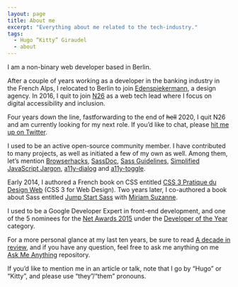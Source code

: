 ```yaml
---
layout: page
title: About me
excerpt: "Everything about me related to the tech-industry."
tags:
  - Hugo “Kitty” Giraudel
  - about
---
```


I am a non-binary web developer based in Berlin.

After a couple of years working as a developer in the banking industry in the French Alps, I relocated to Berlin to join [Edenspiekermann](https://edenspiekermann.com), a design agency. In 2016, I quit to join [N26](https://n26.com/) as a web tech lead where I focus on digital accessibility and inclusion.

Four years down the line, fastforwarding to the end of ~~hell~~ 2020, I quit N26 and am currently looking for my next role. If you’d like to chat, please [hit me up on Twitter](https://twitter.com/HugoGiraudel).

I used to be an active open-source community member. I have contributed to many projects, as well as initiated a few of my own as well. Among them, let’s mention [Browserhacks](http://browserhacks.com), [SassDoc](http://sassdoc.com), [Sass Guidelines](https://sass-guidelin.es), [Simplified JavaScript Jargon](https://jargon.js.org), [a11y-dialog](https://edenspiekermann.github.com/a11y-dialog) and [a11y-toggle](https://edenspiekermann.github.com/a11y-toggle).

Early 2014, I authored a French book on CSS entitled [CSS 3 Pratique du Design Web](https://www.eyrolles.com/Informatique/Livre/css3-9782212678963/) (CSS 3 for Web Design). Two years later, I co-authored a book about Sass entitled [Jump Start Sass](https://learnable.com/books/jump-start-sass) with [Miriam Suzanne](https://www.miriamsuzanne.com/).

I used to be a Google Developer Expert in front-end development, and one of the 5 nominees for the [Net Awards 2015](https://thenetawards.com) under the [Developer of the Year](https://thenetawards.com/vote/developer/) category.

For a more personal glance at my last ten years, be sure to read [A decade in review](/2020/01/01/a-decade-in-review/), and if you have any question, feel free to ask me anything on me [Ask Me Anything](https://github.com/hugogiraudel/ama) repository.

If you’d like to mention me in an article or talk, note that I go by “Hugo” or “Kitty”, and please use “they”/“them” pronouns.
